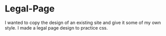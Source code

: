 # Legal-Page
I wanted to copy the design of an existing site and give it some of my own style. I made a legal page design to practice css.
